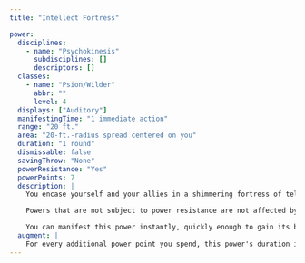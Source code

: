 ```yaml
---
title: "Intellect Fortress"

power:
  disciplines:
    - name: "Psychokinesis"
      subdisciplines: []
      descriptors: []
  classes:
    - name: "Psion/Wilder"
      abbr: ""
      level: 4
  displays: ["Auditory"]
  manifestingTime: "1 immediate action"
  range: "20 ft."
  area: "20-ft.-radius spread centered on you"
  duration: "1 round"
  dismissable: false
  savingThrow: "None"
  powerResistance: "Yes"
  powerPoints: 7
  description: |
    You encase yourself and your allies in a shimmering fortress of telekinetic force. All damage from powers and psi-like abilities taken by subjects inside the area of the intellect fortress, including ability damage, is halved. This lowering takes place prior to the effects of other powers or abilities that lessen damage, such as damage reduction and evasion.

    Powers that are not subject to power resistance are not affected by an intellect fortress.

    You can manifest this power instantly, quickly enough to gain its benefits in an emergency. Manifesting the power is an immediate action. You can use this power even when it's not your turn.
  augment: |
    For every additional power point you spend, this power's duration increases by 1 round.
---
```

